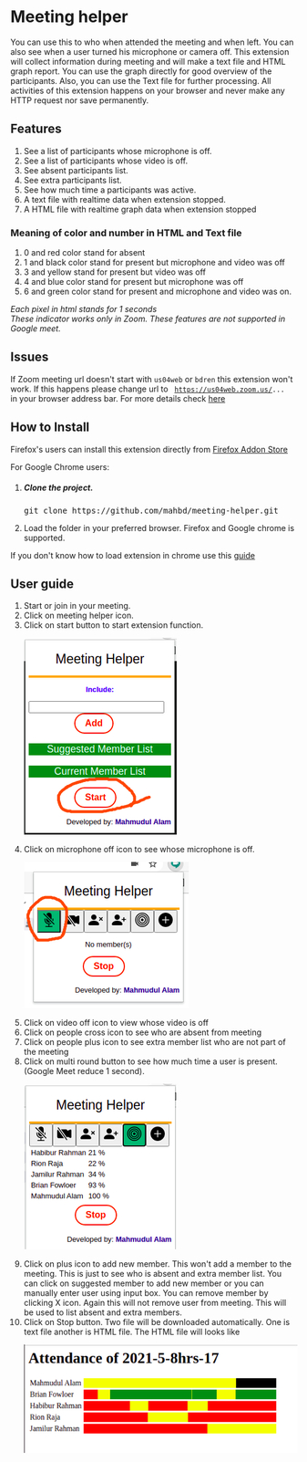 # Meeting helper

You can use this to who when attended the meeting and when left. You can also see when a user turned his microphone or
camera off. This extension will collect information during meeting and will make a text file and HTML graph report. You
can use the graph directly for good overview of the participants. Also, you can use the Text file for further
processing. All activities of this extension happens on your browser and never make any HTTP request nor save
permanently.

## Features

1. See a list of participants whose microphone is off.
2. See a list of participants whose video is off.
3. See absent participants list.
4. See extra participants list.
5. See how much time a participants was active.
6. A text file with realtime data when extension stopped.
7. A HTML file with realtime graph data when extension stopped

### Meaning of color and number in HTML and Text file

1. 0 and red color stand for absent
2. 1 and black color stand for present but microphone and video was off
3. 3 and yellow stand for present but video was off
4. 4 and blue color stand for present but microphone was off
5. 6 and green color stand for present and microphone and video was on.

<em>Each pixel in html stands for 1 seconds</em><br>
<em>These indicator works only in Zoom. These features are not supported in Google meet.</em>

## Issues
If Zoom meeting url doesn't start with <code>us04web</code> or <code>bdren</code> this
extension won't work. If this happens please change url to <code> https://us04web.zoom.us/... </code> 
in your browser address bar. For more details check <a href=https://github.com/mahbd/meeting-helper/issues/1>here</a>

## How to Install

Firefox's users can install this extension directly from 
<a href=https://addons.mozilla.org/en-US/firefox/addon/meeting-helper/>Firefox Addon Store</a>

For Google Chrome users: 
<ol>
<li><h5>Clone the project.</h5>
<pre>
git clone https://github.com/mahbd/meeting-helper.git
</pre>
</li>
<li>
Load the folder in your preferred browser. Firefox and Google chrome is supported.
</li>
</ol>
If you don't know how to load extension in chrome use this 
<a href="https://webkul.com/blog/how-to-install-the-unpacked-extension-in-chrome/">guide</a>

## User guide

<ol>
<li>
Start or join in your meeting.
</li>
<li>
Click on meeting helper icon.
</li>
<li>
Click on start button to start extension function.

![Alt text](images/start_the_extension.png?raw=true "Start meeting helper")
</li>
<li>
Click on microphone off icon to see whose microphone is off.

![Alt text](images/microphone.png?raw=true "Microphone")
</li>
<li>Click on video off icon to view whose video is off</li>
<li>Click on people cross icon to see who are absent from meeting</li>
<li>Click on people plus icon to see extra member list who are not
part of the meeting</li>
<li>Click on multi round button to see how much time a user is present.
(Google Meet reduce 1 second).

![Alt text](images/percent_present.png?raw=true "Percent")
</li>
<li>Click on plus icon to add new member. This won't add a member
to the meeting. This is just to see who is absent and extra member
list. You can click on suggested member to add new member or you can
manually enter user using input box. You can remove member by clicking
X icon. Again this will not remove user from meeting. This will be used
to list absent and extra members.</li>
<li>Click on Stop button. Two file will be downloaded automatically. One
is text file another is HTML file. The HTML file will looks like

![Alt text](images/report.png?raw=true "Report")
</li>
</ol>
